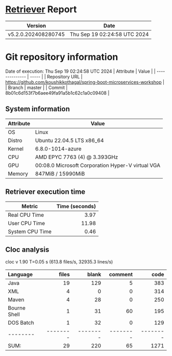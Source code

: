 # [Retriever](https://github.com/PalladioSimulator/Palladio-ReverseEngineering-Retriever) Report
| Version | Date |
| ------- | ---- |
| v5.2.0.202408280745 | Thu Sep 19 02:24:58 UTC 2024 |

# Git repository information
Date of execution: Thu Sep 19 02:24:58 UTC 2024
|    Attribute   | Value |
| -------------- | ----- |
| Repository URL | https://github.com/koushikkothagal/spring-boot-microservices-workshop |
| Branch         | master |
| Commit         | 8b01c6d153f7b6aee49fa91a5b1c62c1a0c09408 |


## System information
| Attribute | Value |
| --------- | ----- |
| OS | Linux  |
| Distro | Ubuntu 22.04.5 LTS x86_64  |
| Kernel | 6.8.0-1014-azure  |
| CPU | AMD EPYC 7763 (4) @ 3.393GHz  |
| GPU | 00:08.0 Microsoft Corporation Hyper-V virtual VGA  |
| Memory | 847MiB / 15990MiB  |

## Retriever execution time
| Metric | Time (seconds) |
| --- | ---: |
| Real CPU Time | 3.97 |
| User CPU Time | 11.98 |
| System CPU Time | 0.46 |
<!--
Explainations:
- __Real CPU Time__: actual time the command has run (can be less than total time spent in user and system mode for multi-threaded processes)
- __User CPU Time__: time the command has spent running in user mode
- __System CPU Time__: time the command has spent running in system or kernel mode
-->

## Cloc analysis
cloc v 1.90  T=0.05 s (613.8 files/s, 32935.3 lines/s)

Language|files|blank|comment|code
:-------|-------:|-------:|-------:|-------:
Java|19|129|5|383
XML|4|0|0|314
Maven|4|28|0|250
Bourne Shell|1|31|60|195
DOS Batch|1|32|0|129
--------|--------|--------|--------|--------
SUM:|29|220|65|1271

